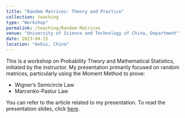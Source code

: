 ```yaml
---
title: "Random Matrices: Theory and Practice"
collection: teaching
type: "Workshop"
permalink: /teaching/Random-Matrices
venue: "University of Science and Technology of China, Department"
date: 2023-04-15
location: "Anhui, China"
---
```

This is a workshop on Probability Theory and Mathematical Statistics, initiated by the instructor. My presentation primarily focused on random matrices, particularly using the Moment Method to prove:
- Wigner’s Semicircle Law
- Marcenko-Pastur Law

You can refer to the article related to my presentation. To read the presentation slides, click [here](/files/random-matrix).
 

